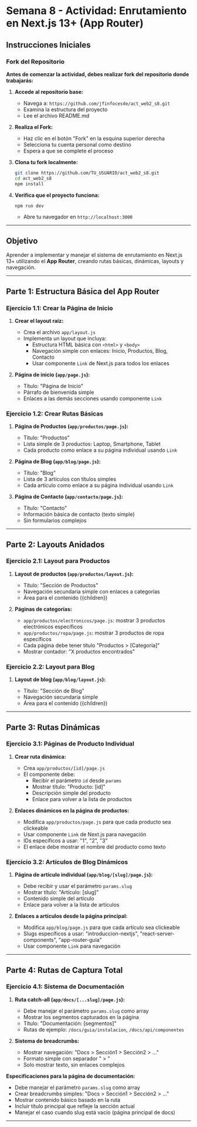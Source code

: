 #  Semana 8 - Actividad: Enrutamiento en Next.js 13+ (App Router)

## Instrucciones Iniciales

### Fork del Repositorio

**Antes de comenzar la actividad, debes realizar fork del repositorio donde trabajarás:**

1. **Accede al repositorio base:**

    - Navega a: `https://github.com/jfinfocesde/act_web2_s8.git`
    - Examina la estructura del proyecto
    - Lee el archivo README.md

2. **Realiza el Fork:**

    - Haz clic en el botón "Fork" en la esquina superior derecha
    - Selecciona tu cuenta personal como destino
    - Espera a que se complete el proceso

3. **Clona tu fork localmente:**
   ```bash
   git clone https://github.com/TU_USUARIO/act_web2_s8.git
   cd act_web2_s8
   npm install
   ```

4. **Verifica que el proyecto funciona:**
   ```bash
   npm run dev
   ```
   - Abre tu navegador en `http://localhost:3000`

---

## Objetivo
Aprender a implementar y manejar el sistema de enrutamiento en Next.js 13+ utilizando el **App Router**, creando rutas básicas, dinámicas, layouts y navegación.

---

## Parte 1: Estructura Básica del App Router

### Ejercicio 1.1: Crear la Página de Inicio

1. **Crear el layout raíz:**

    - Crea el archivo `app/layout.js`
    - Implementa un layout que incluya:
        - Estructura HTML básica con `<html>` y `<body>`
        - Navegación simple con enlaces: Inicio, Productos, Blog, Contacto
        - Usar componente `Link` de Next.js para todos los enlaces    


2. **Página de inicio (`app/page.js`):**

    - Título: "Página de Inicio"
    - Párrafo de bienvenida simple
    - Enlaces a las demás secciones usando componente `Link`

### Ejercicio 1.2: Crear Rutas Básicas

1. **Página de Productos (`app/productos/page.js`):**

    - Título: "Productos"
    - Lista simple de 3 productos: Laptop, Smartphone, Tablet
    - Cada producto como enlace a su página individual usando `Link`

2. **Página de Blog (`app/blog/page.js`):**

    - Título: "Blog"
    - Lista de 3 artículos con títulos simples
    - Cada artículo como enlace a su página individual usando `Link`

3. **Página de Contacto (`app/contacto/page.js`):**

    - Título: "Contacto"
    - Información básica de contacto (texto simple)
    - Sin formularios complejos

---

## Parte 2: Layouts Anidados

### Ejercicio 2.1: Layout para Productos

1. **Layout de productos (`app/productos/layout.js`):**

    - Título: "Sección de Productos"
    - Navegación secundaria simple con enlaces a categorías
    - Área para el contenido ({children})

2. **Páginas de categorías:**

    - `app/productos/electronicos/page.js`: mostrar 3 productos electrónicos específicos
    - `app/productos/ropa/page.js`: mostrar 3 productos de ropa específicos
    - Cada página debe tener título "Productos > [Categoría]"
    - Mostrar contador: "X productos encontrados"

### Ejercicio 2.2: Layout para Blog

1. **Layout de blog (`app/blog/layout.js`):**

    - Título: "Sección de Blog"
    - Navegación secundaria simple
    - Área para el contenido ({children})

---

## Parte 3: Rutas Dinámicas

### Ejercicio 3.1: Páginas de Producto Individual

1. **Crear ruta dinámica:**

    - Crea `app/productos/[id]/page.js`
    - El componente debe:
        - Recibir el parámetro `id` desde `params`
        - Mostrar título: "Producto: [id]"
        - Descripción simple del producto
        - Enlace para volver a la lista de productos

2. **Enlaces dinámicos en la página de productos:**

    - Modifica `app/productos/page.js` para que cada producto sea clickeable
    - Usar componente `Link` de Next.js para navegación
    - IDs específicos a usar: "1", "2", "3"
    - El enlace debe mostrar el nombre del producto como texto

### Ejercicio 3.2: Artículos de Blog Dinámicos

1. **Página de artículo individual (`app/blog/[slug]/page.js`):**

    - Debe recibir y usar el parámetro `params.slug`
    - Mostrar título: "Artículo: [slug]"
    - Contenido simple del artículo
    - Enlace para volver a la lista de artículos

2. **Enlaces a artículos desde la página principal:**

    - Modifica `app/blog/page.js` para que cada artículo sea clickeable
    - Slugs específicos a usar: "introduccion-nextjs", "react-server-components", "app-router-guia"
    - Usar componente `Link` para navegación

---

## Parte 4: Rutas de Captura Total

### Ejercicio 4.1: Sistema de Documentación

1. **Ruta catch-all (`app/docs/[...slug]/page.js`):**

    - Debe manejar el parámetro `params.slug` como array
    - Mostrar los segmentos capturados en la página
    - Título: "Documentación: [segmentos]"
    - Rutas de ejemplo: `/docs/guia/instalacion`, `/docs/api/componentes`

2. **Sistema de breadcrumbs:**

    - Mostrar navegación: "Docs > Sección1 > Sección2 > ..."
    - Formato simple con separador " > "
    - Solo mostrar texto, sin enlaces complejos

**Especificaciones para la página de documentación:**

- Debe manejar el parámetro `params.slug` como array
- Crear breadcrumbs simples: "Docs > Sección1 > Sección2 > ..."
- Mostrar contenido básico basado en la ruta
- Incluir título principal que refleje la sección actual
- Manejar el caso cuando slug está vacío (página principal de docs)

---
